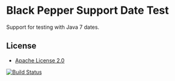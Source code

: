 Black Pepper Support Date Test
==============================

Support for testing with Java 7 dates.

License
-------

* [Apache License 2.0](http://www.apache.org/licenses/LICENSE-2.0.html)

[![Build Status](https://travis-ci.org/BlackPepperSoftware/bp-support-date-test.svg?branch=master)](https://travis-ci.org/BlackPepperSoftware/bp-support-date-test)
